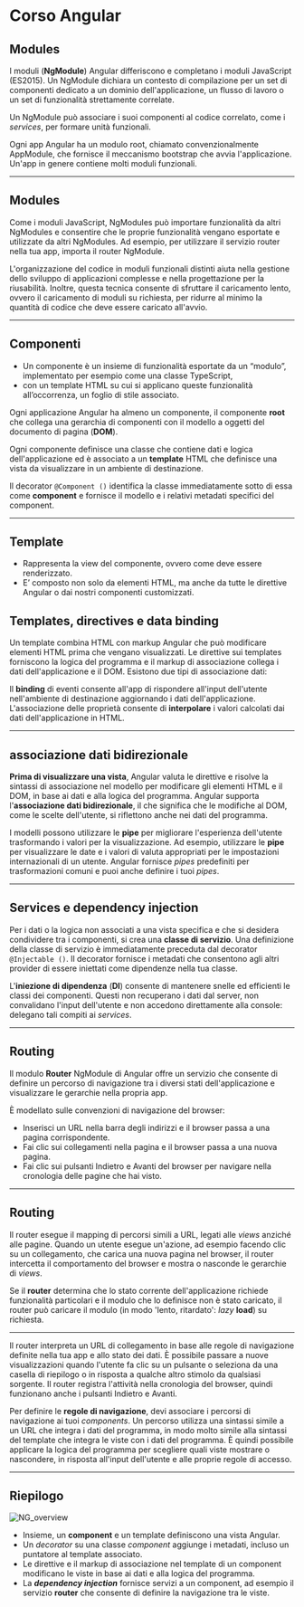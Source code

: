 # Corso Angular

## Modules

I moduli (**NgModule**) Angular differiscono e completano i moduli JavaScript (ES2015). Un NgModule dichiara un contesto di compilazione per un set di componenti dedicato a un dominio dell'applicazione, un flusso di lavoro o un set di funzionalità strettamente correlate.

Un NgModule può associare i suoi componenti al codice correlato, come i _services_, per formare unità funzionali.

Ogni app Angular ha un modulo root, chiamato convenzionalmente AppModule, che fornisce il meccanismo bootstrap che avvia l'applicazione. Un'app in genere contiene molti moduli funzionali.

---

## Modules
Come i moduli JavaScript, NgModules può importare funzionalità da altri NgModules e consentire che le proprie funzionalità vengano esportate e utilizzate da altri NgModules. Ad esempio, per utilizzare il servizio router nella tua app, importa il router NgModule.

L'organizzazione del codice in moduli funzionali distinti aiuta nella gestione dello sviluppo di applicazioni complesse e nella progettazione per la riusabilità. Inoltre, questa tecnica consente di sfruttare il caricamento lento, ovvero il caricamento di moduli su richiesta, per ridurre al minimo la quantità di codice che deve essere caricato all'avvio.

---

## Componenti

* Un componente è un insieme di funzionalità esportate da un “modulo”, implementato per esempio come una classe TypeScript, 
* con un template HTML su cui si applicano queste funzionalità all’occorrenza, un foglio di stile associato.

Ogni applicazione Angular ha almeno un componente, il componente **root** che collega una gerarchia di componenti con il modello a oggetti del documento di pagina (**DOM**). 

Ogni componente definisce una classe che contiene dati e logica dell'applicazione ed è associato a un **template** HTML che definisce una vista da visualizzare in un ambiente di destinazione.

Il decorator `@Component ()` identifica la classe immediatamente sotto di essa come **component** e fornisce il modello e i relativi metadati specifici del component.

---

## Template

* Rappresenta la view del componente, ovvero come deve essere renderizzato. 
* E’ composto non solo da elementi HTML, ma anche da tutte le direttive Angular o dai nostri componenti customizzati.

## Templates, directives e data binding

Un template combina HTML con markup Angular che può modificare elementi HTML prima che vengano visualizzati. Le direttive sui templates forniscono la logica del programma e il markup di associazione collega i dati dell'applicazione e il DOM. Esistono due tipi di associazione dati:

Il **binding** di eventi consente all'app di rispondere all'input dell'utente nell'ambiente di destinazione aggiornando i dati dell'applicazione.
L'associazione delle proprietà consente di **interpolare** i valori calcolati dai dati dell'applicazione in HTML.

---
## associazione dati bidirezionale

**Prima di visualizzare una vista**, Angular valuta le direttive e risolve la sintassi di associazione nel modello per modificare gli elementi HTML e il DOM, in base ai dati e alla logica del programma. Angular supporta l'**associazione dati bidirezionale**, il che significa che le modifiche al DOM, come le scelte dell'utente, si riflettono anche nei dati del programma.

I modelli possono utilizzare le **pipe** per migliorare l'esperienza dell'utente trasformando i valori per la visualizzazione. Ad esempio, utilizzare le **pipe** per visualizzare le date e i valori di valuta appropriati per le impostazioni internazionali di un utente. Angular fornisce _pipes_ predefiniti per trasformazioni comuni e puoi anche definire i tuoi _pipes_.


---


## Services e dependency injection

Per i dati o la logica non associati a una vista specifica e che si desidera condividere tra i componenti, si crea una **classe di servizio**. Una definizione della classe di servizio è immediatamente preceduta dal decorator `@Injectable ()`. Il decorator fornisce i metadati che consentono agli altri provider di essere iniettati come dipendenze nella tua classe.

L'**iniezione di dipendenza** (**DI**) consente di mantenere snelle ed efficienti le classi dei componenti. Questi non recuperano i dati dal server, non convalidano l'input dell'utente e non accedono direttamente alla console: delegano tali compiti ai _services_.

---


## Routing

Il modulo **Router** NgModule di Angular offre un servizio che consente di definire un percorso di navigazione tra i diversi stati dell'applicazione e visualizzare le gerarchie nella propria app. 

È modellato sulle convenzioni di navigazione del browser:

* Inserisci un URL nella barra degli indirizzi e il browser passa a una pagina corrispondente.
* Fai clic sui collegamenti nella pagina e il browser passa a una nuova pagina.
* Fai clic sui pulsanti Indietro e Avanti del browser per navigare nella cronologia delle pagine che hai visto.

---

## Routing

Il router esegue il mapping di percorsi simili a URL, legati alle _views_ anziché alle pagine. Quando un utente esegue un'azione, ad esempio facendo clic su un collegamento, che carica una nuova pagina nel browser, il router intercetta il comportamento del browser e mostra o nasconde le gerarchie di _views_.

Se il **router** determina che lo stato corrente dell'applicazione richiede funzionalità particolari e il modulo che lo definisce non è stato caricato, il router può caricare il modulo (in modo 'lento, ritardato': _lazy_ **load**) su richiesta.

---


Il router interpreta un URL di collegamento in base alle regole di navigazione definite nella tua app e allo stato dei dati. È possibile passare a nuove visualizzazioni quando l'utente fa clic su un pulsante o seleziona da una casella di riepilogo o in risposta a qualche altro stimolo da qualsiasi sorgente. Il router registra l'attività nella cronologia del browser, quindi funzionano anche i pulsanti Indietro e Avanti.

Per definire le **regole di navigazione**, devi associare i percorsi di navigazione ai tuoi _components_. Un percorso utilizza una sintassi simile a un URL che integra i dati del programma, in modo molto simile alla sintassi del template che integra le viste con i dati del programma. È quindi possibile applicare la logica del programma per scegliere quali viste mostrare o nascondere, in risposta all'input dell'utente e alle proprie regole di accesso.

---

## Riepilogo

![NG_overview](./NG_overview2.png)

* Insieme, un **component** e un template definiscono una vista Angular.
* Un _decorator_ su una classe _component_ aggiunge i metadati, incluso un puntatore al template associato.
* Le direttive e il markup di associazione nel template di un component modificano le viste in base ai dati e alla logica del programma.
* La **_dependency injection_** fornisce servizi a un component, ad esempio il servizio **router** che consente di definire la navigazione tra le viste.
